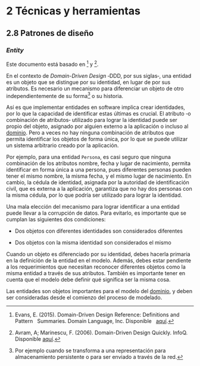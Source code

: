 # 2 Técnicas y herramientas

## 2.8 Patrones de diseño

### *Entity*

Este documento está basado en [^2] y [^1].

[^2]: Evans, E. (2015). Domain-Driven Design Reference: Definitions and Pattern
    Summaries. Domain Language, Inc. Disponible
    [aquí](https://www.domainlanguage.com/wp-content/uploads/2016/05/DDD_Reference_2015-03.pdf).

[^1]: Avram, A; Marinescu, F. (2006). Domain-Driven Design Quickly. InfoQ.
    Disponible
    [aquí](https://www.infoq.com/minibooks/domain-driven-design-quickly/).

En el contexto de *Domain-Driven Design* ‑DDD, por sus siglas‑, una entidad es
un objeto que se distingue por su identidad, en lugar de por sus atributos. Es
necesario un mecanismo para diferenciar un objeto de otro independientemente de
su forma[^3] o su historia.

[^3]: Por ejemplo cuando se transforma a una representación para almacenamiento
    persistente o para ser enviado a través de la red.

Así es que implementar entidades en software implica crear identidades, por lo
que la capacidad de identificar estas últimas es crucial. El atributo ‑o
combinación de atributos‑ utilizado para lograr la identidad puede ser propio
del objeto, asignado por alguien externo a la aplicación o incluso al
[dominio](../4_Conceptos/4_Dominio.md). Pero a veces no hay ninguna combinación de atributos
que permita identificar los objetos de forma única, por lo que se puede utilizar
un sistema arbitrario creado por la aplicación.

Por ejemplo, para una entidad `Persona`, es casi seguro que ninguna combinación
de los atributos nombre, fecha y lugar de nacimiento, permita identificar en
forma única a una persona, pues diferentes personas pueden tener el mismo
nombre, la misma fecha, y el mismo lugar de nacimiento. En cambio, la cédula de
identidad, asignada por la autoridad de identificación civil, que es externa a
la aplicación, garantiza que no hay dos personas con la misma cédula, por lo que
podría ser utilizado para lograr la identidad.

Una mala elección del mecanismo para lograr identificar a una entidad puede
llevar a la corrupción de datos. Para evitarlo, es importante que se cumplan las
siguientes dos condiciones:

* Dos objetos con diferentes identidades son considerados diferentes

* Dos objetos con la misma identidad son considerados el mismo

Cuando un objeto es diferenciado por su identidad, debes hacerla primaria en la
definición de la entidad en el modelo. Además, debes estar pendiente a los
requerimientos que necesitan reconocer diferentes objetos como la misma entidad
a través de sus atributos. También es importante tener en cuenta que el modelo
debe definir qué significa ser la misma cosa.

Las entidades son objetos importantes para el modelo del
[dominio](../4_Conceptos/4_Dominio.md), y deben ser consideradas desde el comienzo del
proceso de modelado.
